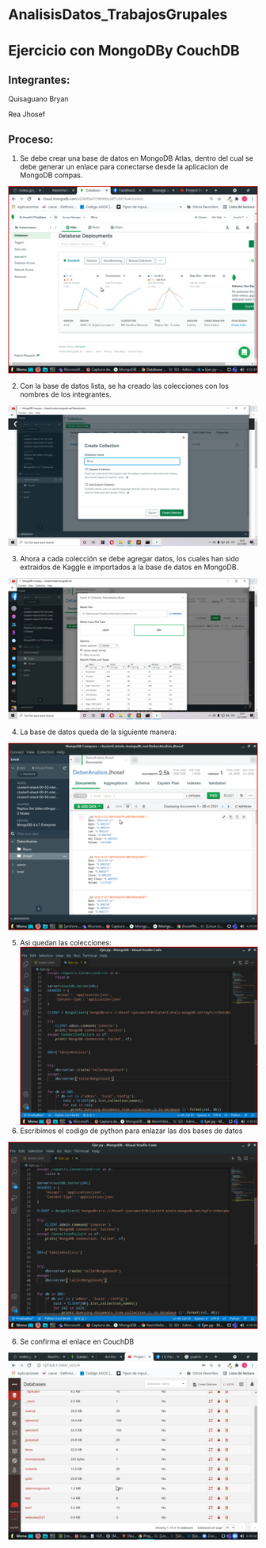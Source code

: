 # AnalisisDatos_TrabajosGrupales
# Ejercicio con MongoDBy CouchDB

Integrantes:
--------------------------------------------------
Quisaguano Bryan

Rea Jhosef


Proceso:
-------------------------
1. Se debe crear una base de datos en MongoDB Atlas, dentro del cual se debe generar un enlace para conectarse desde la aplicacion de MongoDB compas. 


<img src="https://github.com/JhosefRea/An-lisisDatos_TrabajosGrupales/blob/Ejercicio_MongoDB_CouchDB/Img/7.png" alt="1"/>

2. Con la base de datos lista, se ha creado las colecciones con los nombres de los integrantes.

<img src="https://github.com/JhosefRea/An-lisisDatos_TrabajosGrupales/blob/Ejercicio_MongoDB_CouchDB/Img/1.png" alt="1"/>

3. Ahora a cada colección se debe agregar datos, los cuales han sido extraidos de Kaggle e importados a la base de datos en MongoDB.
 
<img src="https://github.com/JhosefRea/An-lisisDatos_TrabajosGrupales/blob/Ejercicio_MongoDB_CouchDB/Img/2.png" alt="2"/>

4. La base de datos queda de la siguiente manera:

<img src="https://github.com/JhosefRea/An-lisisDatos_TrabajosGrupales/blob/Ejercicio_MongoDB_CouchDB/Img/3.png" alt="3"/>

5.   Asi quedan las colecciones: <img src="https://github.com/JhosefRea/An-lisisDatos_TrabajosGrupales/blob/Ejercicio_MongoDB_CouchDB/Img/4.png" alt="1"/>
6.    Escribimos el codigo de python para enlazar las dos bases de datos
<img src="https://github.com/JhosefRea/An-lisisDatos_TrabajosGrupales/blob/Ejercicio_MongoDB_CouchDB/Img/4.png" alt="1"/>

6.  Se confirma el enlace en CouchDB
<img src="https://github.com/JhosefRea/An-lisisDatos_TrabajosGrupales/blob/Ejercicio_MongoDB_CouchDB/Img/5.png" alt="1"/>



